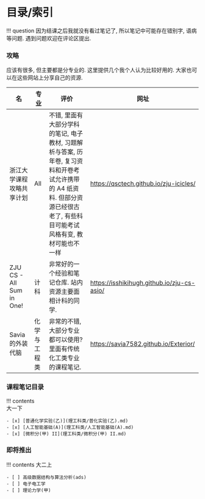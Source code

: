 # 目录/索引

!!! question
	因为结课之后我就没有看过笔记了, 所以笔记中可能存在错别字, 语病等问题. 遇到问题欢迎在评论区提出.

### 攻略
应该有很多, 但主要都是分专业的. 这里提供几个我个人认为比较好用的. 大家也可以在这些网站上分享自己的资源.

| 名                        | 专业     | 评价                                                                                              | 网址                                           |
| ------------------------ | ------ | ----------------------------------------------------------------------------------------------- | -------------------------------------------- |
| 浙江大学课程攻略共享计划             | All    | 不错, 里面有大部分学科的笔记, 电子教材, 习题解析与答案, 历年卷, 复习资料和开卷考试允许携带的 A4 纸资料. 但部分资源已经很古老了, 有些科目可能考试风格有变, 教材可能也不一样 | <https://qsctech.github.io/zju-icicles/>     |
| ZJU CS - All Sum in One! | 计科     | 非常好的一个经验和笔记仓库. 站内资源主要面相计科的同学.                                                                   | <https://isshikihugh.github.io/zju-cs-asio/> |
| Savia的外装代脑               | 化学与工程类 | 非常的不错, 大部分专业都可以使用? 里面有传统化工类专业的课程笔记.                                                             | <https://savia7582.github.io/Exterior/>      |

### 课程笔记目录
!!! contents	
	大一下
	
	- [x] [普通化学实验(乙)](理工科类/普化实验(乙).md)
	- [x] [人工智能基础(A)](理工科类/人工智能基础(A).md)
	- [x] [微积分(甲) II](理工科类/微积分(甲) II.md)

### 即将推出
!!! contents
	大二上
	
	- [ ] 高级数据结构与算法分析(ads)
	- [ ] 电子电工学
	- [ ] 理论力学(甲)